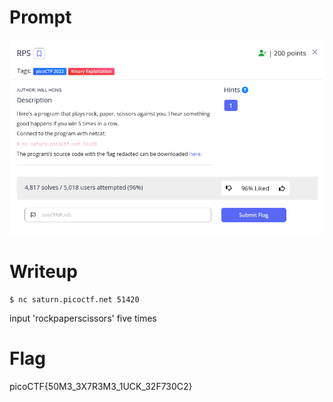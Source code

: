<h1>
  Prompt
</h1>

![alt text](prompt.png)

<h1>
  Writeup
</h1>

```
$ nc saturn.picoctf.net 51420
```
input 'rockpaperscissors' five times


<h1>
  Flag
</h1>
picoCTF{50M3_3X7R3M3_1UCK_32F730C2}
